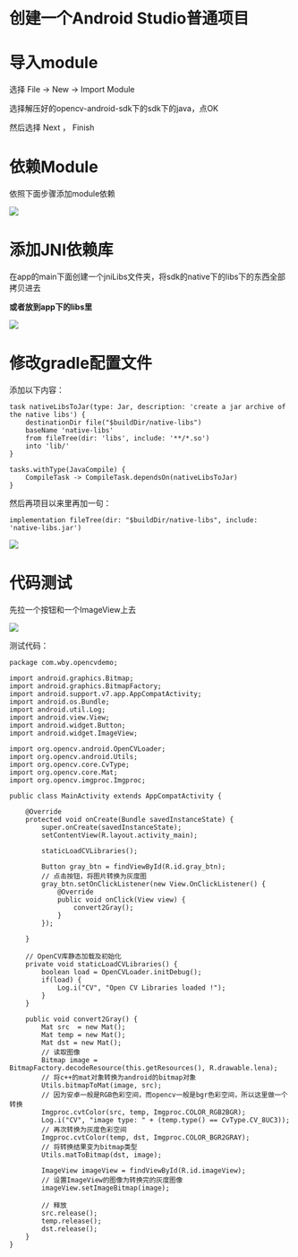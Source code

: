 # 创建一个Android Studio普通项目

# 导入module

选择 File → New → Import Module

选择解压好的opencv-android-sdk下的sdk下的java，点OK

然后选择 Next ， Finish

# 依赖Module

依照下面步骤添加module依赖

![](https://img2018.cnblogs.com/blog/1446249/202002/1446249-20200208180659712-649779706.png)


# 添加JNI依赖库

在app的main下面创建一个jniLibs文件夹，将sdk的native下的libs下的东西全部拷贝进去

**或者放到app下的libs里**

![](https://img2018.cnblogs.com/blog/1446249/202002/1446249-20200208180710465-113379047.png)


# 修改gradle配置文件

添加以下内容：

    task nativeLibsToJar(type: Jar, description: 'create a jar archive of the native libs') {
        destinationDir file("$buildDir/native-libs")
        baseName 'native-libs'
        from fileTree(dir: 'libs', include: '**/*.so')
        into 'lib/'
    }
    
    tasks.withType(JavaCompile) {
        CompileTask -> CompileTask.dependsOn(nativeLibsToJar)
    }

然后再项目以来里再加一句：

    implementation fileTree(dir: "$buildDir/native-libs", include: 'native-libs.jar')

![](https://img2018.cnblogs.com/blog/1446249/202002/1446249-20200208180729347-629403150.png)


# 代码测试

先拉一个按钮和一个ImageView上去

![](https://img2018.cnblogs.com/blog/1446249/202002/1446249-20200208180743348-366567375.png)


测试代码：

    package com.wby.opencvdemo;
    
    import android.graphics.Bitmap;
    import android.graphics.BitmapFactory;
    import android.support.v7.app.AppCompatActivity;
    import android.os.Bundle;
    import android.util.Log;
    import android.view.View;
    import android.widget.Button;
    import android.widget.ImageView;
    
    import org.opencv.android.OpenCVLoader;
    import org.opencv.android.Utils;
    import org.opencv.core.CvType;
    import org.opencv.core.Mat;
    import org.opencv.imgproc.Imgproc;
    
    public class MainActivity extends AppCompatActivity {
    
        @Override
        protected void onCreate(Bundle savedInstanceState) {
            super.onCreate(savedInstanceState);
            setContentView(R.layout.activity_main);
    
            staticLoadCVLibraries();
    
            Button gray_btn = findViewById(R.id.gray_btn);
            // 点击按钮，将图片转换为灰度图
            gray_btn.setOnClickListener(new View.OnClickListener() {
                @Override
                public void onClick(View view) {
                    convert2Gray();
                }
            });
    
        }
    
        // OpenCV库静态加载及初始化
        private void staticLoadCVLibraries() {
            boolean load = OpenCVLoader.initDebug();
            if(load) {
                Log.i("CV", "Open CV Libraries loaded !");
            }
        }
    
        public void convert2Gray() {
            Mat src  = new Mat();
            Mat temp = new Mat();
            Mat dst = new Mat();
            // 读取图像
            Bitmap image = BitmapFactory.decodeResource(this.getResources(), R.drawable.lena);
            // 将c++的mat对象转换为android的bitmap对象
            Utils.bitmapToMat(image, src);
            // 因为安卓一般是RGB色彩空间，而opencv一般是bgr色彩空间，所以这里做一个转换
            Imgproc.cvtColor(src, temp, Imgproc.COLOR_RGB2BGR);
            Log.i("CV", "image type: " + (temp.type() == CvType.CV_8UC3));
            // 再次转换为灰度色彩空间
            Imgproc.cvtColor(temp, dst, Imgproc.COLOR_BGR2GRAY);
            // 将转换结果变为bitmap类型
            Utils.matToBitmap(dst, image);
    
            ImageView imageView = findViewById(R.id.imageView);
            // 设置ImageView的图像为转换完的灰度图像
            imageView.setImageBitmap(image);
    
            // 释放
            src.release();
            temp.release();
            dst.release();
        }
    }